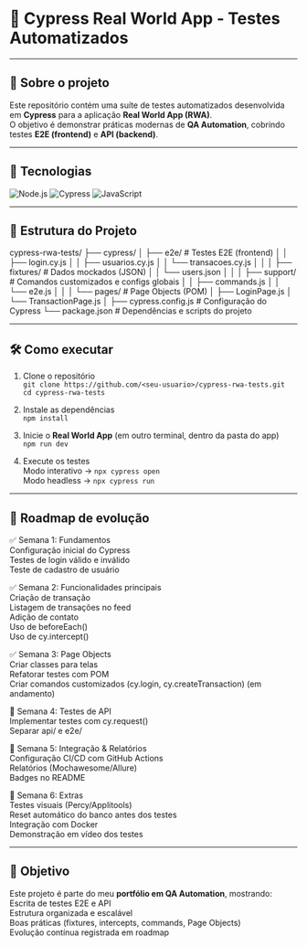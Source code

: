 # 📌 Cypress Real World App - Testes Automatizados

---

## 📝 Sobre o projeto
Este repositório contém uma suíte de testes automatizados desenvolvida em **Cypress** para a aplicação **Real World App (RWA)**.  
O objetivo é demonstrar práticas modernas de **QA Automation**, cobrindo testes **E2E (frontend)** e **API (backend)**.

---

## 🚀 Tecnologias
![Node.js](https://img.shields.io/badge/Node.js-43853D?style=for-the-badge&logo=node.js&logoColor=white) 
![Cypress](https://img.shields.io/badge/Cypress-17202C?style=for-the-badge&logo=cypress&logoColor=white)
![JavaScript](https://img.shields.io/badge/JavaScript-F7DF1E?style=for-the-badge&logo=javascript&logoColor=black)
 

---

## 📂 Estrutura do Projeto
cypress-rwa-tests/
├── cypress/
│ ├── e2e/ # Testes E2E (frontend)
│ │ ├── login.cy.js
│ │ ├── usuarios.cy.js
│ │ └── transacoes.cy.js
│ │
│ ├── fixtures/ # Dados mockados (JSON)
│ │ └── users.json
│ │
│ ├── support/ # Comandos customizados e configs globais
│ │ ├── commands.js
│ │ └── e2e.js
│ │
│ └── pages/ # Page Objects (POM)
│ ├── LoginPage.js
│ └── TransactionPage.js
│
├── cypress.config.js # Configuração do Cypress
└── package.json # Dependências e scripts do projeto 

---

## 🛠️ Como executar
1. Clone o repositório  
`git clone https://github.com/<seu-usuario>/cypress-rwa-tests.git`  
`cd cypress-rwa-tests`  

2. Instale as dependências  
`npm install`  

3. Inicie o **Real World App** (em outro terminal, dentro da pasta do app)  
`npm run dev`  

4. Execute os testes  
Modo interativo → `npx cypress open`  
Modo headless → `npx cypress run`  

---

## 📅 Roadmap de evolução

✅ Semana 1: Fundamentos  
Configuração inicial do Cypress  
Testes de login válido e inválido  
Teste de cadastro de usuário  

✅ Semana 2: Funcionalidades principais  
Criação de transação  
Listagem de transações no feed  
Adição de contato  
Uso de beforeEach()   
Uso de cy.intercept() 

✅ Semana 3: Page Objects  
Criar classes para telas  
Refatorar testes com POM  
Criar comandos customizados (cy.login, cy.createTransaction) (em andamento)

🔄 Semana 4: Testes de API  
Implementar testes com cy.request()  
Separar api/ e e2e/  

🔄 Semana 5: Integração & Relatórios  
Configuração CI/CD com GitHub Actions  
Relatórios (Mochawesome/Allure)  
Badges no README  

🔄 Semana 6: Extras  
Testes visuais (Percy/Applitools)  
Reset automático do banco antes dos testes  
Integração com Docker  
Demonstração em vídeo dos testes  

---

## 🎯 Objetivo
Este projeto é parte do meu **portfólio em QA Automation**, mostrando:  
Escrita de testes E2E e API  
Estrutura organizada e escalável  
Boas práticas (fixtures, intercepts, commands, Page Objects)  
Evolução contínua registrada em roadmap  
